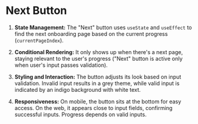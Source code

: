 # Next Button

1. **State Management:** The "Next" button uses `useState` and `useEffect` to find the next onboarding page based on the current progress (`currentPageIndex`).

2. **Conditional Rendering:** It only shows up when there's a next page, staying relevant to the user's progress ("Next" button is active only when user's input passes validation).

3. **Styling and Interaction:** The button adjusts its look based on input validation. Invalid input results in a grey theme, while valid input is indicated by an indigo background with white text.

4. **Responsiveness:** On mobile, the button sits at the bottom for easy access. On the web, it appears close to input fields, confirming successful inputs. Progress depends on valid inputs.